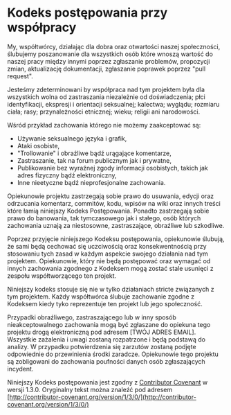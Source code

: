 # Kodeks postępowania przy współpracy

My, współtwórcy, działając dla dobra  oraz otwartości naszej społeczności, ślubujemy poszanowanie dla wszystkich osób które wnoszą wartość do naszej pracy między innymi poprzez zgłaszanie problemów, propozycji zmian, aktualizację dokumentacji, zgłaszanie poprawek poprzez "pull request".

Jesteśmy zdeterminowani by współpraca nad tym projektem była dla wszystkich wolna od zastraszania niezależnie od doświadczenia; płci identyfikacji, ekspresji i orientacji seksualnej; kalectwa; wyglądu; rozmiaru ciała; rasy; przynależności etnicznej; wieku; religii ani narodowości.

Wśród przykład zachowania którego nie możemy zaakceptować są:

* Używanie seksualnego języka i grafik,
* Ataki osobiste,
* "Trollowanie" i obraźliwe bądź urągające komentarze,
* Zastraszanie, tak na forum publicznym jak i prywatne,
* Publikowanie bez wyraźnej zgody informacji osobistych, takich jak adres fizyczny bądź elektroniczny, 
* Inne nieetyczne bądź nieprofesjonalne zachowania.

Opiekunowie projektu zastrzegają sobie prawo do usuwania, edycji oraz odrzucania komentarz, commitów, kodu, wpisów na wiki oraz innych treści które łamią niniejszy Kodeks Postępowania. Ponadto zastrzegają sobie prawo do banowania, tak tymczasowego jak i stałego, osób których zachowania uznają za niestosowne, zastraszające, obraźliwe lub szkodliwe.

Poprzez przyjęcie niniejszego Kodeksu postępowania, opiekunowie ślubują, że sami będą cechować się uczciwością oraz konsekwentnością przy stosowaniu tych zasad w każdym aspekcie swojego działania nad tym projektem. Opiekunowie, który nie będą postępować oraz wymagać od innych zachowania zgodnego z Kodeksem mogą zostać stale usunięci z zespołu współtworzącego ten projekt.

Niniejszy kodeks stosuje się nie w tylko działaniach stricte związanych z tym projektem. Każdy współtwórca ślubuje zachowanie zgodne z Kodeksem kiedy tyko reprezentuje ten projekt lub jego społeczność.

Przypadki obraźliwego, zastraszającego lub w inny sposób nieakceptowalnego zachowania mogą być zgłaszane do opiekuna tego projektu drogą elektroniczną pod adresem [TWÓJ ADRES EMAIL]. Wszystkie zażalenia i uwagi zostaną rozpatrzone i będą podstawą do analizy. W przypadku potwierdzenia się zarzutów zostaną podjęte odpowiednie do przewinienia środki zaradcze. Opiekunowie tego projektu są zobligowani do zachowania poufności danych osób zgłaszających incydent.

Niniejszy Kodeks postępowania jest zgodny z [Contributor Covenant](http://contributor-covenant.org) w wersji 1.3.0. Oryginalny tekst można znaleźć pod adresem [http://contributor-covenant.org/version/1/3/0/](http://contributor-covenant.org/version/1/3/0/)
